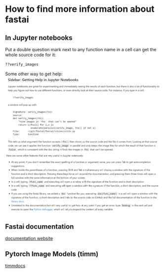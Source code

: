 # How to find more information about fastai

## In Jupyter notebooks
Put a double question mark next to any function name in a cell can get the whole source code for it:

```python
??verify_images
```
Some other way to get help:
![](/images/notebook1.png "Getting help")
![](/images/notebook2.png "Some useful features")

## Fastai documentation
[documentation website](https://docs.fast.ai/)

## Pytorch Image Models (timm)
[timmdocs](https://timm.fast.ai/)